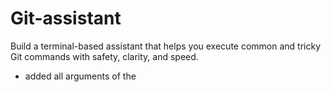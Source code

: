 # Git-assistant
Build a terminal-based assistant that helps you execute common and tricky Git commands with safety, clarity, and speed.
- added all arguments of the 
